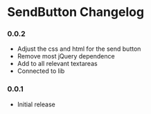 # SendButton Changelog

### 0.0.2

 - Adjust the css and html for the send button
 - Remove most jQuery dependence
 - Add to all relevant textareas
 - Connected to lib

### 0.0.1

 - Initial release